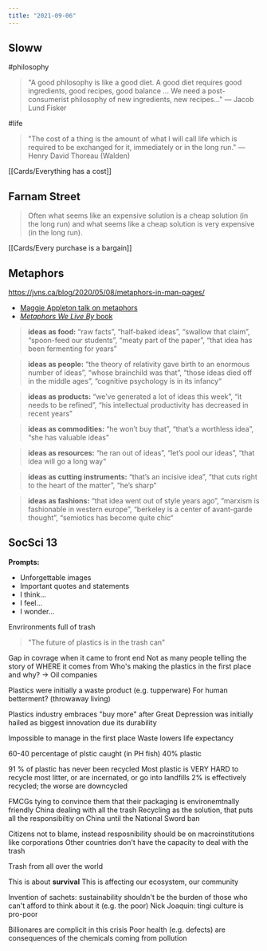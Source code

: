 ```yaml
---
title: "2021-09-06"
---
```

## Sloww
#philosophy 
> "A good philosophy is like a good diet. A good diet requires good ingredients, good recipes, good balance ... We need a post-consumerist philosophy of new ingredients, new recipes..." — Jacob Lund Fisker

#life 
> "The cost of a thing is the amount of what I will call life which is required to be exchanged for it, immediately or in the long run." — Henry David Thoreau (Walden)

[[Cards/Everything has a cost]]

## Farnam Street

> Often what seems like an expensive solution is a cheap solution (in the long run) and what seems like a cheap solution is very expensive (in the long run).

[[Cards/Every purchase is a bargain]]

## Metaphors
https://jvns.ca/blog/2020/05/08/metaphors-in-man-pages/

+ [Maggie Appleton talk on metaphors](https://www.youtube.com/watch?v=K8MF3aDg-bM&feature=youtu.be&t=14991)
+ [*Metaphors We Live By* book](https://www.goodreads.com/book/show/34459.Metaphors_We_Live_By)

> **ideas as food:** “raw facts”, “half-baked ideas”, “swallow that claim”, “spoon-feed our students”, “meaty part of the paper”, “that idea has been fermenting for years”

> **ideas as people:** “the theory of relativity gave birth to an enormous number of ideas”, “whose brainchild was that”, “those ideas died off in the middle ages”, “cognitive psychology is in its infancy“

> **ideas as products:** “we’ve generated a lot of ideas this week”, “it needs to be refined”, “his intellectual productivity has decreased in recent years”

> **ideas as commodities:** “he won’t buy that”, “that’s a worthless idea”, “she has valuable ideas”

> **ideas as resources:** “he ran out of ideas”, “let’s pool our ideas”, “that idea will go a long way“

> **ideas as cutting instruments:** “that’s an incisive idea”, “that cuts right to the heart of the matter”, “he’s sharp“

> **ideas as fashions:** “that idea went out of style years ago”, “marxism is fashionable in western europe”, “berkeley is a center of avant-garde thought”, “semiotics has become quite chic“

## SocSci 13
**Prompts:**
+ Unforgettable images 
+ Important quotes and statements 
+ I think... 
+ I feel... 
+ I wonder...

Envrironments full of trash

> "The future of plastics is in the trash can"

Gap in covrage when it came to front end
Not as many people telling the story of WHERE it comes from
Who's making the plastics in the first place and why? -> Oil companies

Plastics were initially a waste product (e.g. tupperware)
For human betterment? (throwaway living)

Plastics industry embraces "buy more" after Great Depression
was initially hailed as biggest innovation due its durability

Impossible to manage in the first place
Waste lowers life expectancy

60-40 percentage of plstic caught (in PH fish)
40% plastic

91 % of plastic has never been recycled
Most plastic is VERY HARD to recycle
most litter, or are incernated, or go into landfills
2% is effectively recycled; the worse are downcycled

FMCGs tying to convince them that their packaging is environemtnally friendly
China dealing with all the trash
Recycling as the solution, that puts all the responsibiltiy on China
until the National Sword ban

Citizens not to blame, instead resposnibility should be on macroinstitutions like corporations
Other countries don't have the capacity to deal with the trash

Trash from all over the world

This is about **survival**
This is affecting our ecosystem, our community

Invention of sachets: sustainability shouldn't be the burden of those who can't afford to think about it (e.g. the poor)
Nick Joaquin: tingi culture is pro-poor

Billionares are complicit in this crisis
Poor health (e.g. defects) are consequences of the chemicals coming from pollution